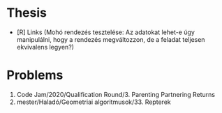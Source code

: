 # Thesis
- [R] Links (Mohó rendezés tesztelése:
Az adatokat lehet-e úgy manipulálni, hogy a rendezés megváltozzon, de a feladat teljesen ekvivalens legyen?)

# Problems
1. Code Jam/2020/Qualification Round/3. Parenting Partnering Returns
1. mester/Haladó/Geometriai algoritmusok/33. Repterek
